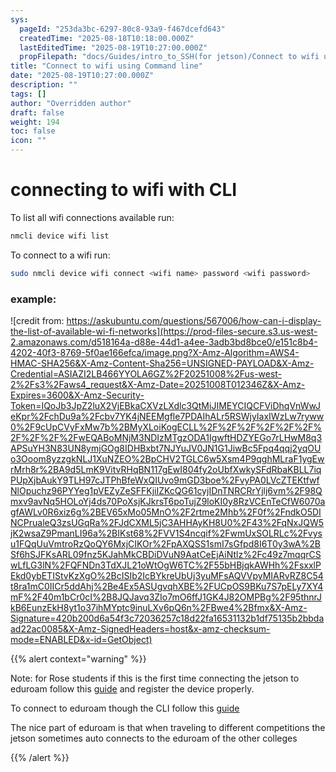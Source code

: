 ```yaml
---
sys:
  pageId: "253da3bc-6297-80c8-93a9-f467dcefd643"
  createdTime: "2025-08-18T10:18:00.000Z"
  lastEditedTime: "2025-08-19T10:27:00.000Z"
  propFilepath: "docs/Guides/intro_to_SSH(for jetson)/Connect to wifi using Command line.md"
title: "Connect to wifi using Command line"
date: "2025-08-19T10:27:00.000Z"
description: ""
tags: []
author: "Overridden author"
draft: false
weight: 194
toc: false
icon: ""
---
```


# connecting to wifi with CLI

To list all wifi connections available run:

```bash
nmcli device wifi list
```

To connect to a wifi run:

```bash
sudo nmcli device wifi connect <wifi name> password <wifi password>
```

### example:

![credit from: https://askubuntu.com/questions/567006/how-can-i-display-the-list-of-available-wi-fi-networks](https://prod-files-secure.s3.us-west-2.amazonaws.com/d518164a-d88e-44d1-a4ee-3adb3bd8bce0/e151c8b4-4202-40f3-8769-5f0ae166efca/image.png?X-Amz-Algorithm=AWS4-HMAC-SHA256&X-Amz-Content-Sha256=UNSIGNED-PAYLOAD&X-Amz-Credential=ASIAZI2LB466YYOLA6GZ%2F20251008%2Fus-west-2%2Fs3%2Faws4_request&X-Amz-Date=20251008T012346Z&X-Amz-Expires=3600&X-Amz-Security-Token=IQoJb3JpZ2luX2VjEBkaCXVzLXdlc3QtMiJIMEYCIQCFViDhqVnWwJeKpr%2FchDu9a%2Fcbv7YK4jNEEMgfle7PDAIhALr5RSWjyIaxIWzLw7ryww0%2F9cUpCVyFxMw7b%2BMyXLoiKogECLL%2F%2F%2F%2F%2F%2F%2F%2F%2F%2FwEQABoMNjM3NDIzMTgzODA1IgwftHDZYEGo7rLHwM8q3APSuYH3N83UN8ymjGOg8IDHBxbt7NJYuJV0JN1G1JiwBc5Fpq4qqj2yqOUo3Ooom8yzzgkNLJ1XuNZEO%2BpCHV2TGLC6w5Xsm4P9qghMLraF1ygEwrMrh8r%2BA9d5LmK9VitvRHqBN117gEwI804fy2oUbfXwkySFdRbaKBLL7iqPUpXjbAukY9TLH97cJTPhBfeWxQIUvo9mGD3boe%2FvyPA0LVcZTEKtfwfNlOpuchz96PYYeg1pVEZyZeSFFKjiIZKcQG61cyjIDnTNRCRrYjlj6vm%2F98Qmxv9avNq5HOLoYj4ds70PoXsjKJkrsT6poTujZ9loKI0y8RzVCEnTeCfW6070agfAWLv0R6xiz6g%2BEV65xMo05MnO%2F2rtme2Mhb%2F0f%2FndkO5DINCPrualeQ3zsUGqRa%2FJdCXML5jC3AHHAyKH8U0%2F43%2FqNxJQW5jK2wsaZ9PmanLI96a%2BIKst68%2FVV1S4ncqif%2FwmUxSOLRLc%2Fvysu1FQqUuVmtroRzQoQY6MxjCIKOr%2FpAXQSS1smI7sGfpd8I6T0y3wA%2BSf6hSJFKsARL09fnz5KJahMkCBDiDVuN9AatCeEjAiNtlz%2Fc49z7mqqrCSwLfLG3lN%2FQFNDn3TdXJL21oWtOgW6TC%2F55bHBjqkAWHh%2FsxxlPEkd0ybETIStvKzXgO%2BcISIb2IcBYkreUbUj3yuMFsAQVVpyMIARvRZ8C54t8ra1mC0IICr5ddAhj%2Be4Ex5ASUgvqhXBE%2FUCpOS9BKu7S7pELy7XY4mF%2F40m1bCr0cI%2B8JQJavq3ZIo7mO6ffJ1GK4J82OMPBg%2F95thnrJkB6EunzEkH8yt1o37ihMYptc9inuLXv6pQ6n%2FBwe4%2Bfmx&X-Amz-Signature=420b200d6a54f3c72036257c18d22fa16531132b1df75135b2bbdaad22ac0085&X-Amz-SignedHeaders=host&x-amz-checksum-mode=ENABLED&x-id=GetObject)

{{% alert context="warning" %}}

Note: for Rose students if this is the first time connecting the jetson to eduroam follow this [guide](https://rose-hulman.microsoftcrmportals.com/knowledgebase/article/KA-01010/en-us) and register the device properly.

To connect to eduroam though the CLI follow this [guide](https://wiki.ritlug.com/eduroam/nmcli.html)

The nice part of eduroam is that when traveling to different competitions the jetson sometimes auto connects to the eduroam of the other colleges

{{% /alert %}}
